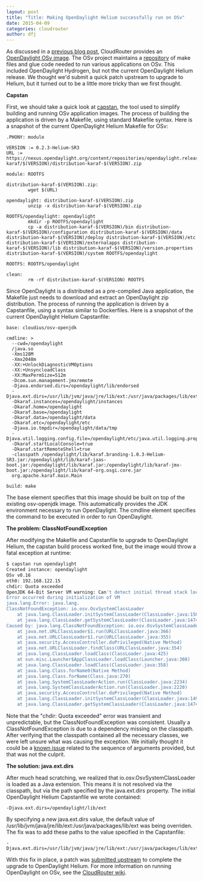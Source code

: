 ```yaml
---
layout: post
title: "Title: Making OpenDaylight Helium successfully run on OSv"
date: 2015-04-09
categories: cloudrouter
author: dfj
---
```


As discussed in a [previous blog post](https://cloudrouter.org/cloudrouter/releases/2015/03/31/software-defined-interconnection.html), CloudRouter provides an [OpenDaylight OSv image](https://cloudrouter.atlassian.net/wiki/display/CPD/Running+CloudRouter+OSv+Images). The OSv project maintains a [repository](https://github.com/cloudius-systems/osv-apps) of make files and glue code needed to run various applications on OSv. This included OpenDaylight Hydrogen, but not the current OpenDaylight Helium release. We thought we'd submit a quick patch upstream to upgrade to Helium, but it turned out to be a little more tricky than we first thought.

**Capstan**

First, we should take a quick look at [capstan](http://osv.io/capstan/), the tool used to simplify building and running OSv application images. The process of building the application is driven by a Makefile, using standard Makefile syntax. Here is a snapshot of the current OpenDaylight Helium Makefile for OSv:
    
```
.PHONY: module

VERSION := 0.2.3-Helium-SR3
URL := https://nexus.opendaylight.org/content/repositories/opendaylight.release/org/opendaylight/integration/distribution-karaf/$(VERSION)/distribution-karaf-$(VERSION).zip

module: ROOTFS

distribution-karaf-$(VERSION).zip:
        wget $(URL)

opendaylight: distribution-karaf-$(VERSION).zip
        unzip -x distribution-karaf-$(VERSION).zip

ROOTFS/opendaylight: opendaylight
        mkdir -p ROOTFS/opendaylight
        cp -a distribution-karaf-$(VERSION)/bin distribution-karaf-$(VERSION)/configuration distribution-karaf-$(VERSION)/data distribution-karaf-$(VERSION)/deploy distribution-karaf-$(VERSION)/etc distribution-karaf-$(VERSION)/externalapps distribution-karaf-$(VERSION)/lib distribution-karaf-$(VERSION)/version.properties distribution-karaf-$(VERSION)/system ROOTFS/opendaylight

ROOTFS: ROOTFS/opendaylight

clean:
        rm -rf distribution-karaf-$(VERSION) ROOTFS
```

Since OpenDaylight is a distributed as a pre-compiled Java application, the Makefile just needs to download and extract an OpenDaylight zip distribution. The process of running the application is driven by a Capstanfile, using a syntax similar to Dockerfiles. Here is a snapshot of the current OpenDaylight Helium Capstanfile:
    
```
base: cloudius/osv-openjdk

cmdline: >
  --cwd=/opendaylight
  /java.so
  -Xms128M
  -Xmx2048m
  -XX:+UnlockDiagnosticVMOptions
  -XX:+UnsyncloadClass
  -XX:MaxPermSize=512m
  -Dcom.sun.management.jmxremote
  -Djava.endorsed.dirs=/opendaylight/lib/endorsed
  -Djava.ext.dirs=/usr/lib/jvm/java/jre/lib/ext:/usr/java/packages/lib/ext:/opendaylight/lib/ext
  -Dkaraf.instances=/opendaylight/instances
  -Dkaraf.home=/opendaylight
  -Dkaraf.base=/opendaylight
  -Dkaraf.data=/opendaylight/data
  -Dkaraf.etc=/opendaylight/etc
  -Djava.io.tmpdir=/opendaylight/data/tmp
  -Djava.util.logging.config.file=/opendaylight/etc/java.util.logging.properties
  -Dkaraf.startLocalConsole=true
  -Dkaraf.startRemoteShell=true
  -classpath /opendaylight/lib/karaf.branding-1.0.3-Helium-SR3.jar:/opendaylight/lib/karaf-jaas-boot.jar:/opendaylight/lib/karaf.jar:/opendaylight/lib/karaf-jmx-boot.jar:/opendaylight/lib/karaf-org.osgi.core.jar
  org.apache.karaf.main.Main

build: make
```

The base element specifies that this image should be built on top of the existing osv-openjdk image. This automatically provides the JDK environment necessary to run OpenDaylight. The cmdline element specifies the command to be executed in order to run OpenDaylight.

**The problem: ClassNotFoundException**

After modifying the Makefile and Capstanfile to upgrade to OpenDaylight Helium, the capstan build process worked fine, but the image would throw a fatal exception at runtime:

```sh
$ capstan run opendaylight
Created instance: opendaylight
OSv v0.16
eth0: 192.168.122.15
chdir: Quota exceeded
OpenJDK 64-Bit Server VM warning: Can't detect initial thread stack location - find_vma failed
Error occurred during initialization of VM
java.lang.Error: java.lang.
ClassNotFoundException: io.osv.OsvSystemClassLoader
    at java.lang.ClassLoader.initSystemClassLoader(ClassLoader.java:1507)
    at java.lang.ClassLoader.getSystemClassLoader(ClassLoader.java:1474)
Caused by: java.lang.ClassNotFoundException: io.osv.OsvSystemClassLoader
    at java.net.URLClassLoader$1.run(URLClassLoader.java:366)
    at java.net.URLClassLoader$1.run(URLClassLoader.java:355)
    at java.security.AccessController.doPrivileged(Native Method)
    at java.net.URLClassLoader.findClass(URLClassLoader.java:354)
    at java.lang.ClassLoader.loadClass(ClassLoader.java:425)
    at sun.misc.Launcher$AppClassLoader.loadClass(Launcher.java:308)
    at java.lang.ClassLoader.loadClass(ClassLoader.java:358)
    at java.lang.Class.forName0(Native Method)
    at java.lang.Class.forName(Class.java:270)
    at java.lang.SystemClassLoaderAction.run(ClassLoader.java:2234)
    at java.lang.SystemClassLoaderAction.run(ClassLoader.java:2220)
    at java.security.AccessController.doPrivileged(Native Method)
    at java.lang.ClassLoader.initSystemClassLoader(ClassLoader.java:1494)
    at java.lang.ClassLoader.getSystemClassLoader(ClassLoader.java:1474)
```

Note that the "chdir: Quota exceeded" error was transient and unpredictable, but the ClassNotFoundException was consistent. Usually a ClassNotFoundException is due to a dependency missing on the classpath. After verifying that the classpath contained all the necessary classes, we were left unsure what was causing the exception. We initially thought it could be a [known issue]( https://github.com/cloudius-systems/osv/issues/527) related to the sequence of arguments provided, but that was not the culprit.

**The solution: java.ext.dirs**

After much head scratching, we realized that io.osv.OsvSystemClassLoader is loaded as a Java extension. This means it is not resolved via the classpath, but via the path specified by the java.ext.dirs property. The initial OpenDaylight Helium Capstanfile we wrote contained:
```
-Djava.ext.dirs=/opendaylight/lib/ext
```

By specifying a new java.ext.dirs value, the default value of /usr/lib/jvm/java/jre/lib/ext:/usr/java/packages/lib/ext was being overriden. The fix was to add these paths to the value specified in the Capstanfile:
```
-Djava.ext.dirs=/usr/lib/jvm/java/jre/lib/ext:/usr/java/packages/lib/ext:/opendaylight/lib/ext
```

With this fix in place, a patch was [submitted upstream](https://github.com/cloudius-systems/osv-apps/commit/f4e3f13e8c0fbf37405858e5f38ca1fac13d5d57) to complete the upgrade to OpenDaylight Helium. For more information on running OpenDaylight on OSv, see the [CloudRouter wiki](http://wiki.cloudrouter.org/index.php/Running_CloudRouter_OSv_images).
